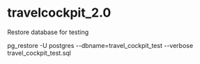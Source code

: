 # travelcockpit_2.0

Restore database for testing

 pg_restore -U postgres --dbname=travel_cockpit_test --verbose travel_cockpit_test.sql
